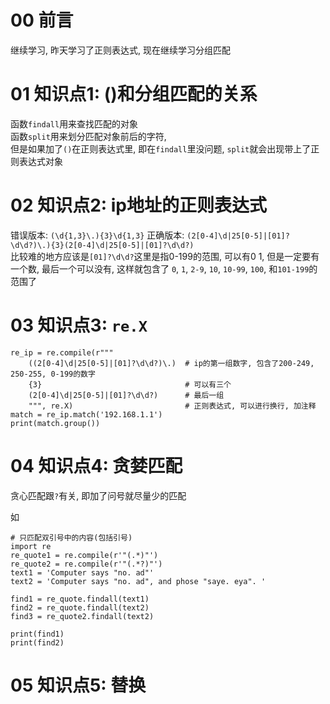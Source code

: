 # 00 前言
继续学习, 昨天学习了正则表达式, 现在继续学习分组匹配

# 01 知识点1: ()和分组匹配的关系
函数`findall`用来查找匹配的对象  
函数`split`用来划分匹配对象前后的字符,  
但是如果加了`()`在正则表达式里, 即在`findall`里没问题, `split`就会出现带上了正则表达式对象

# 02 知识点2: ip地址的正则表达式
错误版本: `(\d{1,3}\.){3}\d{1,3}` 
正确版本: `(2[0-4]\d|25[0-5]|[01]?\d\d?)\.){3}(2[0-4]\d|25[0-5]|[01]?\d\d?)`  
比较难的地方应该是`[01]?\d\d?`这里是指0-199的范围, 可以有0 1, 但是一定要有一个数, 最后一个可以没有, 这样就包含了 `0`, `1`, `2-9`, `10`, `10-99`, `100`, 和`101-199`的范围了

# 03 知识点3: `re.X`

```
re_ip = re.compile(r"""
    ((2[0-4]\d|25[0-5]|[01]?\d\d?)\.)  # ip的第一组数字, 包含了200-249, 250-255, 0-199的数字
    {3}                                # 可以有三个
    (2[0-4]\d|25[0-5]|[01]?\d\d?)      # 最后一组
    """, re.X)                         # 正则表达式, 可以进行换行, 加注释
match = re_ip.match('192.168.1.1')
print(match.group())
```

# 04 知识点4: 贪婪匹配
贪心匹配跟`?`有关,  即加了问号就尽量少的匹配

如
```
# 只匹配双引号中的内容(包括引号)
import re
re_quote1 = re.compile(r'"(.*)"')
re_quote2 = re.compile(r'"(.*?)"')
text1 = 'Computer says "no. ad"'
text2 = 'Computer says "no. ad", and phose "saye. eya". '

find1 = re_quote.findall(text1)
find2 = re_quote.findall(text2)
find3 = re_quote2.findall(text2)

print(find1)
print(find2)
```

# 05 知识点5: 替换
